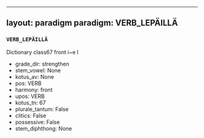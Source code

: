 
---
layout: paradigm
paradigm: VERB_LEPÄILLÄ
---
### ` VERB_LEPÄILLÄ `

Dictionary class67 front i~e l 
* grade_dir: strengthen
* stem_vowel: None
* kotus_av: None
* pos: VERB
* harmony: front
* upos: VERB
* kotus_tn: 67
* plurale_tantum: False
* clitics: False
* possessive: False
* stem_diphthong: None
